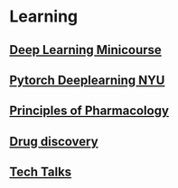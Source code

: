 # Learning
## [Deep Learning Minicourse](https://github.com/eliaswalyba/pytorch-deep-learning-minicourse)
## [Pytorch Deeplearning NYU](https://github.com/Atcold/pytorch-Deep-Learning)
## [Principles of Pharmacology](https://ocrtraining.cit.nih.gov/principles-clinical-pharmacology-2020-2021)
## [Drug discovery](https://www.coursera.org/learn/drug-discovery/home/welcome)
## [Tech Talks](https://video.ibm.com/recorded/129473429)
